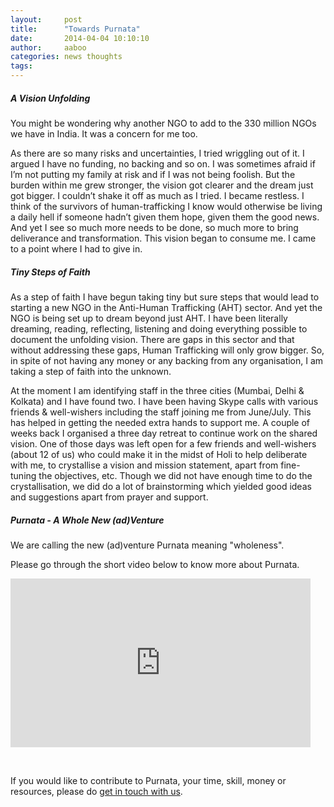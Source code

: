 ```yaml
---
layout:     post
title:      "Towards Purnata"
date:       2014-04-04 10:10:10
author:     aaboo
categories: news thoughts
tags:
---
```


##### A Vision Unfolding

You might be wondering why another NGO to add to the 330 million NGOs we have in India. It was a concern for me too.

As there are so many risks and uncertainties, I tried wriggling out of it. I argued I have no funding, no backing and so on. I was sometimes afraid if I’m not putting my family at risk and if I was not being foolish. But the burden within me grew stronger, the vision got clearer and the dream just got bigger. I couldn’t shake it off as much as I tried. I became restless. I think of the survivors of human-trafficking I know would otherwise be living a daily hell if someone hadn’t given them hope, given them the good news. And yet I see so much more needs to be done, so much more to bring deliverance and transformation. This vision began to consume me. I came to a point where I had to give in.

##### Tiny Steps of Faith

As a step of faith I have begun taking tiny but sure steps that would lead to starting a new NGO in the Anti-Human Trafficking (AHT) sector. And yet the NGO is being set up to dream beyond just AHT. I have been literally dreaming, reading, reflecting, listening and doing everything possible to document the unfolding vision. There are gaps in this sector and that without addressing these gaps, Human Trafficking will only grow bigger. So, in spite of not having any money or any backing from any organisation, I am taking a step of faith into the unknown.

At the moment I am identifying staff in the three cities (Mumbai, Delhi & Kolkata) and I have found two. I have been having Skype calls with various friends & well-wishers including the staff joining me from June/July. This has helped in getting the needed extra hands to support me. A couple of weeks back I organised a three day retreat to continue work on the shared vision. One of those days was left open for a few friends and well-wishers (about 12 of us) who could make it in the midst of Holi to help deliberate with me, to crystallise a vision and mission statement, apart from fine-tuning the objectives, etc. Though we did not have enough time to do the crystallisation, we did do a lot of brainstorming which yielded good ideas and suggestions apart from prayer and support.


##### Purnata - A Whole New (ad)Venture

We are calling the new (ad)venture Purnata meaning "wholeness".

Please go through the short video below to know more about Purnata.

<iframe width="480" height="270" src="https://www.youtube.com/embed/B0LweRCvkMU" frameborder="0" allowfullscreen></iframe>

&emsp;

If you would like to contribute to Purnata, your time, skill, money or resources, please do <a href="/contact">get in touch with us</a>.
